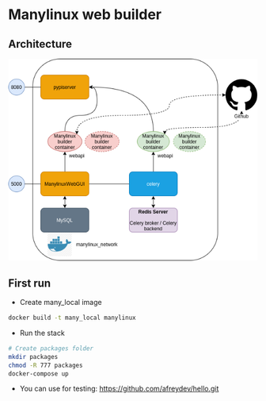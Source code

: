 # Manylinux web builder

## Architecture

![architecture](/docs/images/builder.png?raw=true "architecture")

## First run

- Create many_local image
```bash
docker build -t many_local manylinux
```

- Run the stack
```bash
# Create packages folder
mkdir packages
chmod -R 777 packages
docker-compose up
```

- You can use for testing: https://github.com/afreydev/hello.git
